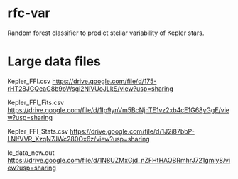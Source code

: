 # rfc-var

Random forest classifier to predict stellar variability of Kepler stars.

# Large data files

Kepler_FFI.csv
https://drive.google.com/file/d/175-rHT28JGQeaG8b9oWsgi2NlVUoJLkS/view?usp=sharing

Kepler_FFI_Fits.csv
https://drive.google.com/file/d/1Ip9ynVm5BcNjnTE1vz2xb4cE1G68yGgE/view?usp=sharing

Kepler_FFI_Stats.csv
https://drive.google.com/file/d/1J2i87bbP-LNlfVVR_XzqN7JWc280Ox6z/view?usp=sharing

lc_data_new.out
https://drive.google.com/file/d/1N8UZMxGjd_nZFHtHAQBRmhrJ721gmiy8/view?usp=sharing